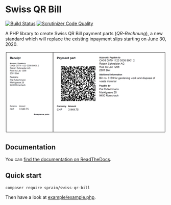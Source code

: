 # Swiss QR Bill

[![Build Status](https://travis-ci.org/sprain/php-swiss-qr-bill.svg?branch=master)](https://travis-ci.org/sprain/php-swiss-qr-bill)
[![Scrutinizer Code Quality](https://scrutinizer-ci.com/g/sprain/php-swiss-qr-bill/badges/quality-score.png?b=master)](https://scrutinizer-ci.com/g/sprain/php-swiss-qr-bill/?branch=master)

A PHP library to create Swiss QR Bill payment parts (_QR-Rechnung_), a new standard which will replace the existing inpayment slips starting on June 30, 2020.

![Image of Swiss QR Bill example](docs/assets/example-payment-part.png)

## Documentation

You can [find the documentation on ReadTheDocs](https://php-swiss-qr-bill.readthedocs.io/en/stable/).


## Quick start

```
composer require sprain/swiss-qr-bill
```

Then have a look at [example/example.php](example/example.php).
